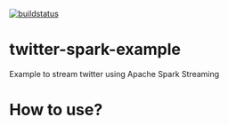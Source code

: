 [![buildstatus](https://travis-ci.org/amorenolopez/twitter-spark-example.svg?branch=master)](https://travis-ci.org/amorenolopez/twitter-spark-example)

# twitter-spark-example

Example to stream twitter using Apache Spark Streaming

# How to use?
